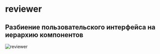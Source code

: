 # reviewer

## Разбиение пользовательского интерфейса на иерархию компонентов

![reviewer](https://github.com/Romancikh/reviewer/blob/main/images/reviewer.png?raw=true)
